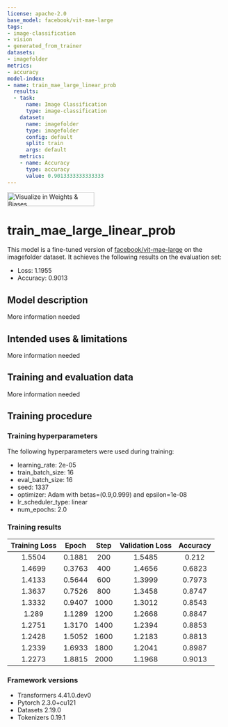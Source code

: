 ```yaml
---
license: apache-2.0
base_model: facebook/vit-mae-large
tags:
- image-classification
- vision
- generated_from_trainer
datasets:
- imagefolder
metrics:
- accuracy
model-index:
- name: train_mae_large_linear_prob
  results:
  - task:
      name: Image Classification
      type: image-classification
    dataset:
      name: imagefolder
      type: imagefolder
      config: default
      split: train
      args: default
    metrics:
    - name: Accuracy
      type: accuracy
      value: 0.9013333333333333
---
```


<!-- This model card has been generated automatically according to the information the Trainer had access to. You
should probably proofread and complete it, then remove this comment. -->

[<img src="https://raw.githubusercontent.com/wandb/assets/main/wandb-github-badge-28.svg" alt="Visualize in Weights & Biases" width="200" height="32"/>](https://wandb.ai/ermuzzz2001/huggingface/runs/hd4qnesb)
# train_mae_large_linear_prob

This model is a fine-tuned version of [facebook/vit-mae-large](https://huggingface.co/facebook/vit-mae-large) on the imagefolder dataset.
It achieves the following results on the evaluation set:
- Loss: 1.1955
- Accuracy: 0.9013

## Model description

More information needed

## Intended uses & limitations

More information needed

## Training and evaluation data

More information needed

## Training procedure

### Training hyperparameters

The following hyperparameters were used during training:
- learning_rate: 2e-05
- train_batch_size: 16
- eval_batch_size: 16
- seed: 1337
- optimizer: Adam with betas=(0.9,0.999) and epsilon=1e-08
- lr_scheduler_type: linear
- num_epochs: 2.0

### Training results

| Training Loss | Epoch  | Step | Validation Loss | Accuracy |
|:-------------:|:------:|:----:|:---------------:|:--------:|
| 1.5504        | 0.1881 | 200  | 1.5485          | 0.212    |
| 1.4699        | 0.3763 | 400  | 1.4656          | 0.6823   |
| 1.4133        | 0.5644 | 600  | 1.3999          | 0.7973   |
| 1.3637        | 0.7526 | 800  | 1.3458          | 0.8747   |
| 1.3332        | 0.9407 | 1000 | 1.3012          | 0.8543   |
| 1.289         | 1.1289 | 1200 | 1.2668          | 0.8847   |
| 1.2751        | 1.3170 | 1400 | 1.2394          | 0.8853   |
| 1.2428        | 1.5052 | 1600 | 1.2183          | 0.8813   |
| 1.2339        | 1.6933 | 1800 | 1.2041          | 0.8987   |
| 1.2273        | 1.8815 | 2000 | 1.1968          | 0.9013   |


### Framework versions

- Transformers 4.41.0.dev0
- Pytorch 2.3.0+cu121
- Datasets 2.19.0
- Tokenizers 0.19.1
